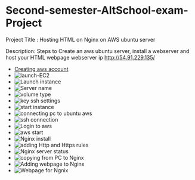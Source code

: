 # Second-semester-AltSchool-exam-Project
Project Title : Hosting HTML on Nginx on AWS ubuntu server


Description: Steps to Create an aws ubuntu server, install a webserver and host your HTML webpage
webserver ip http://54.91.229.135/


- [Creating aws account](./Creating-aws-account.jpg)
- ![launch-EC2](launch-EC2.jpg)
- ![Launch instance](Lanch-instance.jpg)
- ![Server name](Server-name.jpg)
- ![volume type](volume-type.jpg)
- ![key ssh settings](key-ssh-settings.jpg)
- ![start instance](start-instance.jpg)
- ![connecting pc to ubuntu aws](remotessh-to-ubuntuaws.jpg)
- ![ssh connection](ssh-connection.jpg)
- ![Login to aws](Login-to-aws.jpg)
- ![aws start](start-instance.jpg)
- ![Nginx install](Nginx-installation.jpg)
- ![adding Http and Https rules](adding-HTTP.jpg)
- ![Nginx server status](Nginx-running.jpg)
- ![copying from PC to Nginx](copying-from-PC-to-Nginx-webserver.jpg)
- ![Adding webpage to Nginx](Adding-my-webpage-to-Nginx.jpg)
- ![Webpage for Ngnix](Hosted-webpage-on-Nginx-on-Aws.jpg)
